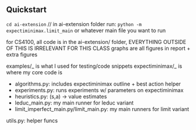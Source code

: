 ## Quickstart

`cd ai-extension`
// in ai-extension folder run:
`python -m expectiminimax.limit_main` or whatever main file you want to run 

for CS4100, all code is in the ai-extension/ folder, EVERYTHING OUTSIDE OF THIS IS IRRELEVANT FOR THIS CLASS
graphs are all figures in report + extra figures

examples/_ is what I used for testing/code snippets
expectiminimax/_ is where my core code is

- algorithms.py: includes expectiminimax outline + best action helper
- experiments.py: runs experiments w/ parameters on expectiminimax
- heuristics.py: (s,a) -> value estimates
- leduc_main.py: my main runner for leduc variant
- limit_imperfect_main.py/limit_main.py: my main runners for limit variant

utils.py: helper funcs
